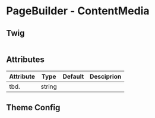 # PageBuilder - ContentMedia

## Twig

```html

```

## Attributes

| Attribute | Type   | Default                                             | Desciprion                                           |
|-----------|--------|---------------|------------------------------------------------------|
| tbd.      | string |                                                     |  |

## Theme Config

```json

```
